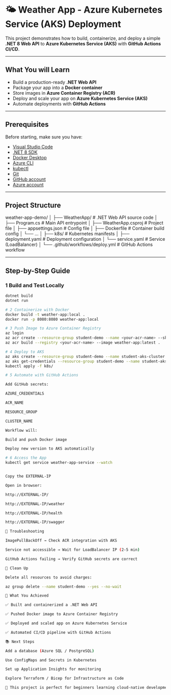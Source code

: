 # 🌤️ Weather App - Azure Kubernetes Service (AKS) Deployment

This project demonstrates how to build, containerize, and deploy a simple **.NET 8 Web API** to **Azure Kubernetes Service (AKS)** with **GitHub Actions CI/CD**.

---

## What You will Learn
- Build a production-ready **.NET Web API**
- Package your app into a **Docker container**
- Store images in **Azure Container Registry (ACR)**
- Deploy and scale your app on **Azure Kubernetes Service (AKS)**
- Automate deployments with **GitHub Actions**

---

## Prerequisites
Before starting, make sure you have:
- [Visual Studio Code](https://code.visualstudio.com/)
- [.NET 8 SDK](https://dotnet.microsoft.com/download)
- [Docker Desktop](https://www.docker.com/products/docker-desktop/)
- [Azure CLI](https://learn.microsoft.com/en-us/cli/azure/install-azure-cli)
- [kubectl](https://kubernetes.io/docs/tasks/tools/)
- [Git](https://git-scm.com/)
- [GitHub account](https://github.com/)
- [Azure account](https://azure.microsoft.com/free/)

---

## Project Structure


weather-app-demo/
│
├── WeatherApp/ # .NET Web API source code
│ ├── Program.cs # Main API entrypoint
│ ├── WeatherApp.csproj # Project file
│ ├── appsettings.json # Config file
│ ├── Dockerfile # Container build config
│ └── ...
│
├── k8s/ # Kubernetes manifests
│ ├── deployment.yaml # Deployment configuration
│ └── service.yaml # Service (LoadBalancer)
│
└── .github/workflows/deploy.yml # GitHub Actions workflow


---

##  Step-by-Step Guide

### 1 Build and Test Locally
```bash
dotnet build
dotnet run

# 2 Containerize with Docker
docker build -t weather-app:local .
docker run -p 8080:8080 weather-app:local

# 3 Push Image to Azure Container Registry
az login
az acr create --resource-group student-demo --name <your-acr-name> --sku Basic
az acr build --registry <your-acr-name> --image weather-app:latest .

# 4 Deploy to AKS
az aks create --resource-group student-demo --name student-aks-cluster --node-count 1 --attach-acr <your-acr-name>
az aks get-credentials --resource-group student-demo --name student-aks-cluster
kubectl apply -f k8s/

# 5 Automate with GitHub Actions

Add GitHub secrets:

AZURE_CREDENTIALS

ACR_NAME

RESOURCE_GROUP

CLUSTER_NAME

Workflow will:

Build and push Docker image

Deploy new version to AKS automatically

# 6 Access the App
kubectl get service weather-app-service --watch


Copy the EXTERNAL-IP

Open in browser:

http://EXTERNAL-IP/

http://EXTERNAL-IP/weather

http://EXTERNAL-IP/health

http://EXTERNAL-IP/swagger

🔧 Troubleshooting

ImagePullBackOff → Check ACR integration with AKS

Service not accessible → Wait for LoadBalancer IP (2-5 min)

GitHub Actions failing → Verify GitHub secrets are correct

🧹 Clean Up

Delete all resources to avoid charges:

az group delete --name student-demo --yes --no-wait

🎉 What You Achieved

✅ Built and containerized a .NET Web API

✅ Pushed Docker image to Azure Container Registry

✅ Deployed and scaled app on Azure Kubernetes Service

✅ Automated CI/CD pipeline with GitHub Actions

📚 Next Steps

Add a database (Azure SQL / PostgreSQL)

Use ConfigMaps and Secrets in Kubernetes

Set up Application Insights for monitoring

Explore Terraform / Bicep for Infrastructure as Code

🌟 This project is perfect for beginners learning cloud-native development with Azure, Kubernetes, and GitHub Actions.

